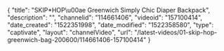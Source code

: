 {
    "title": "SKIP*HOP\u00ae Greenwich Simply Chic Diaper Backpack",
    "description": "",
    "channelid": "114661406",
    "videoid": "157100414",
    "date_created": "1522351998",
    "date_modified": "1522358580",
    "type": "captivate",
    "layout": "channelVideo",
    "url": "\/latest-videos\/01-skip-hop-greenwich-bag-200600\/114661406-157100414"
}